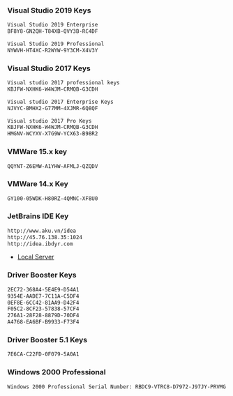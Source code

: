 ### Visual Studio 2019 Keys
```sh
Visual Studio 2019 Enterprise
BF8Y8-GN2QH-T84XB-QVY3B-RC4DF

Visual Studio 2019 Professional
NYWVH-HT4XC-R2WYW-9Y3CM-X4V3Y
```

### Visual Studio 2017 Keys
```sh
Visual studio 2017 professional keys
KBJFW-NXHK6-W4WJM-CRMQB-G3CDH

Visual studio 2017 Enterprise Keys
NJVYC-BMHX2-G77MM-4XJMR-6Q8QF

Visual studio 2017 Pro Keys
KBJFW-NXHK6-W4WJM-CRMQB-G3CDH
HMGNV-WCYXV-X7G9W-YCX63-B98R2
```

### VMWare 15.x key
```sh
QQYNT-Z6EMW-A1YHW-AFMLJ-QZQDV
```

### VMWare 14.x Key
```sh
GY100-05WDK-H80RZ-4QMNC-XF8U0
```
### JetBrains IDE Key
```sh
http://www.aku.vn/idea
http://45.76.138.35:1024
http://idea.ibdyr.com
```
* [Local Server](https://jetbrains-server.ru/2017/03/31/phpstorm-2016-2017-activation/)

### Driver Booster Keys
```sh
2EC72-368A4-5E4E9-D54A1
9354E-AADE7-7C11A-C5DF4
0EF8E-6CC42-81AA9-D42F4
F05C2-8CF23-57838-57CF4
276A1-28F28-8879D-70DF4
A4768-EA6BF-B9933-F73F4
```
### Driver Booster 5.1 Keys
```sh
7E6CA-C22FD-0F079-5A0A1
```
### Windows 2000 Professional
```sh
Windows 2000 Professional Serial Number: RBDC9-VTRC8-D7972-J97JY-PRVMG
```
